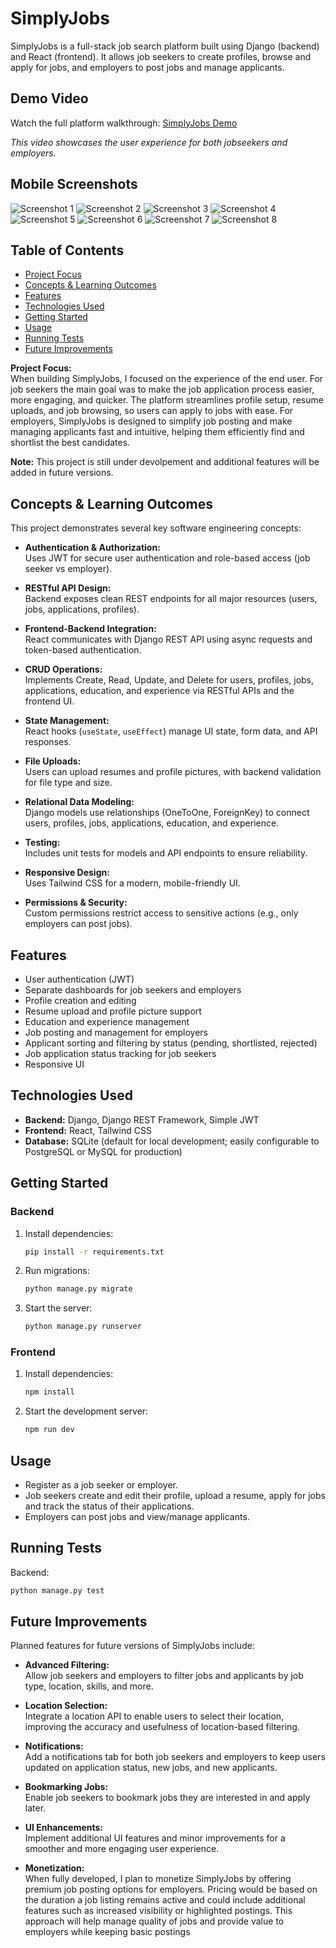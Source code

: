 # SimplyJobs

SimplyJobs is a full-stack job search platform built using Django (backend) and React (frontend). It allows job seekers to create profiles, browse and apply for jobs, and employers to post jobs and manage applicants.

## Demo Video

Watch the full platform walkthrough: [SimplyJobs Demo](https://youtu.be/ocN684DYBaQ)

*This video showcases the user experience for both jobseekers and employers.*

## Mobile Screenshots

![Screenshot 1](simply_jobs_screenshots/IMG_1.PNG)
![Screenshot 2](simply_jobs_screenshots/IMG_2.PNG)
![Screenshot 3](simply_jobs_screenshots/IMG_3.PNG)
![Screenshot 4](simply_jobs_screenshots/IMG_4.PNG)
![Screenshot 5](simply_jobs_screenshots/IMG_5.PNG)
![Screenshot 6](simply_jobs_screenshots/IMG_6.PNG)
![Screenshot 7](simply_jobs_screenshots/IMG_7.PNG)
![Screenshot 8](simply_jobs_screenshots/IMG_8.PNG)

## Table of Contents
- [Project Focus](#project-focus)
- [Concepts & Learning Outcomes](#concepts--learning-outcomes)
- [Features](#features)
- [Technologies Used](#technolgies-used)
- [Getting Started](#getting-started)
- [Usage](#usage)
- [Running Tests](#running-tests)
- [Future Improvements](#future-improvements)

**Project Focus:**  
When building SimplyJobs, I focused on the experience of the end user. For job seekers the main goal was to make the job application process easier, more engaging, and quicker. The platform streamlines profile setup, resume uploads, and job browsing, so users can apply to jobs with ease. For employers, SimplyJobs is designed to simplify job posting and make managing applicants fast and intuitive, helping them efficiently find and shortlist the best candidates.

**Note:** This project is still under devolpement and additional features will be added in future versions.

## Concepts & Learning Outcomes

This project demonstrates several key software engineering concepts:

- **Authentication & Authorization:**  
  Uses JWT for secure user authentication and role-based access (job seeker vs employer).

- **RESTful API Design:**  
  Backend exposes clean REST endpoints for all major resources (users, jobs, applications, profiles).

- **Frontend-Backend Integration:**  
  React communicates with Django REST API using async requests and token-based authentication.

- **CRUD Operations:**  
  Implements Create, Read, Update, and Delete for users, profiles, jobs, applications, education, and experience via RESTful APIs and the frontend UI.

- **State Management:**  
  React hooks (`useState`, `useEffect`) manage UI state, form data, and API responses.

- **File Uploads:**  
  Users can upload resumes and profile pictures, with backend validation for file type and size.

- **Relational Data Modeling:**  
  Django models use relationships (OneToOne, ForeignKey) to connect users, profiles, jobs, applications, education, and experience.

- **Testing:**  
  Includes unit tests for models and API endpoints to ensure reliability.

- **Responsive Design:**  
  Uses Tailwind CSS for a modern, mobile-friendly UI.

- **Permissions & Security:**  
  Custom permissions restrict access to sensitive actions (e.g., only employers can post jobs).

## Features

- User authentication (JWT)
- Separate dashboards for job seekers and employers
- Profile creation and editing
- Resume upload and profile picture support
- Education and experience management
- Job posting and management for employers
- Applicant sorting and filtering by status (pending, shortlisted, rejected)
- Job application status tracking for job seekers
- Responsive UI

## Technologies Used

- **Backend:** Django, Django REST Framework, Simple JWT
- **Frontend:** React, Tailwind CSS
- **Database:** SQLite (default for local development; easily configurable to PostgreSQL or MySQL for production)

## Getting Started

### Backend

1. Install dependencies:
    ```sh
    pip install -r requirements.txt
    ```
2. Run migrations:
    ```sh
    python manage.py migrate
    ```
3. Start the server:
    ```sh
    python manage.py runserver
    ```

### Frontend

1. Install dependencies:
    ```sh
    npm install
    ```
2. Start the development server:
    ```sh
    npm run dev
    ```

## Usage

- Register as a job seeker or employer.
- Job seekers create and edit their profile, upload a resume, apply for jobs and track the status of their applications.
- Employers can post jobs and view/manage applicants.

## Running Tests

Backend:
```sh
python manage.py test
```

## Future Improvements

Planned features for future versions of SimplyJobs include:

- **Advanced Filtering:**  
  Allow job seekers and employers to filter jobs and applicants by job type, location, skills, and more.

- **Location Selection:**  
  Integrate a location API to enable users to select their location, improving the accuracy and usefulness of location-based filtering.

- **Notifications:**  
  Add a notifications tab for both job seekers and employers to keep users updated on application status, new jobs, and new applicants.

- **Bookmarking Jobs:**  
  Enable job seekers to bookmark jobs they are interested in and apply later.

- **UI Enhancements:**  
  Implement additional UI features and minor improvements for a smoother and more engaging user experience.

- **Monetization:**  
  When fully developed, I plan to monetize SimplyJobs by offering premium job posting options for employers. Pricing would be based on the duration a job listing remains active and could include additional features such as increased visibility or highlighted postings. This approach will help manage quality of jobs and provide value to employers while keeping basic postings
